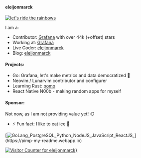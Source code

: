 #### eleijonmarck

[![let's ride the rainbows](https://pimp-my-readme.webapp.io/pimp-my-readme/sliding-text?emojis=1f308_1f984&text=let%27s%2520ride%2520the%2520rainbows)](https://pimp-my-readme.webapp.io)

I am a:
- Contributor: [Grafana](https://github.com/grafana/grafana) with over 44k (+offset) stars
- Working at: [Grafana](https://www.grafana.com/)
- Live Coder: [eleijonmarck](https://twitch.tv/eleijonmarck)
- Blog: [eleijonmarck](https://eleijonmarck.dev)

#### Projects:

- Go: Grafana, let's make metrics and data democratized 🙏
- Neovim / Lunarvim contributor and configurer
- Learning Rust: [pomo](https://github.com/eleijonmarck/pomo)
- React Native N00b - making random apps for myself

#### Sponsor:

Not now, as I am not providing value yet! :D

- ⚡ Fun fact: I like to eat ice 🥶


[![GoLang_PostgreSQL_Python_NodeJS_JavaScript_ReactJS_](https://pimp-my-readme.webapp.io/pimp-my-readme/technology?technology=GoLang_PostgreSQL_Python_NodeJS_JavaScript_ReactJS_)](https://pimp-my-readme.webapp.io)

[![Visitor Counter for eleijonmarck](https://pimp-my-readme.webapp.io/pimp-my-readme/visitor-counter?page=eleijonmarck)}](https://pimp-my-readme.webapp.io)
